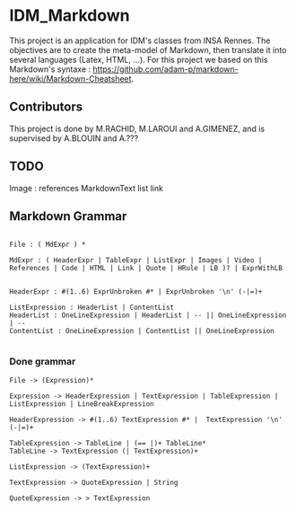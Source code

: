 # IDM_Markdown

This project is an application for IDM's classes from INSA Rennes. The objectives are to create the meta-model of Markdown, then translate it into several languages (Latex, HTML, ...). For this project we based on this Markdown's syntaxe : https://github.com/adam-p/markdown-here/wiki/Markdown-Cheatsheet.

## Contributors

This project is done by M.RACHID, M.LAROUI and A.GIMENEZ, and is supervised by A.BLOUIN and A.???


## TODO

Image : references
MarkdownText
list
link

## Markdown Grammar

```

File : ( MdExpr ) *

MdExpr : ( HeaderExpr | TableExpr | ListExpr | Images | Video | References | Code | HTML | Link | Quote | HRule | LB )? | ExprWithLB


HeaderExpr : #(1..6) ExprUnbroken #* | ExprUnbroken '\n' (-|=)+

ListExpression : HeaderList | ContentList 
HeaderList : OneLineExpression | HeaderList | -- || OneLineExpression | --
ContentList : OneLineExpression | ContentList || OneLineExpression


```

### Done grammar

```
File -> (Expression)*

Expression -> HeaderExpression | TextExpression | TableExpression | ListExpression | LineBreakExpression

HeaderExpression -> #(1..6) TextExpression #* |  TextExpression '\n' (-|=)+

TableExpression -> TableLine | (== |)+ TableLine*
TableLine -> TextExpression (| TextExpression)+

ListExpression -> (TextExpression)+

TextExpression -> QuoteExpression | String

QuoteExpression -> > TextExpression

```